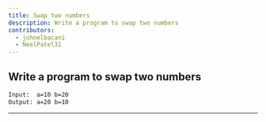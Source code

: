 ```yaml
---
title: Swap two numbers
description: Write a program to swap two numbers
contributors:
  - johnelbacani
  - NeelPatel31
---
```


## Write a program to swap two numbers

```txt
Input:  a=10 b=20
Output: a=20 b=10
```

---
